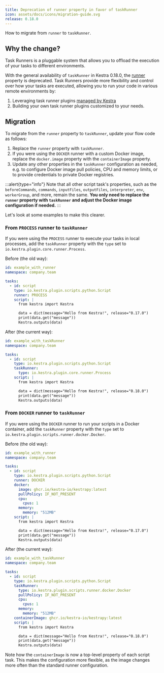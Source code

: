 ```yaml
---
title: Deprecation of runner property in favor of taskRunner
icon: assets/docs/icons/migration-guide.svg
release: 0.18.0
---
```


How to migrate from `runner` to `taskRunner`.

## Why the change?

Task Runners is a pluggable system that allows you to offload the execution of your tasks to different environments.

With the general availability of `taskRunner` in Kestra 0.18.0, the [runner](../../16.scripts/03.runners.md) property is deprecated. Task Runners provide more flexibility and control over how your tasks are executed, allowing you to run your code in various remote environments by:
1. Leveraging task runner plugins [managed by Kestra](/demo)
2. Building your own task runner plugins customized to your needs.

## Migration

To migrate from the `runner` property to `taskRunner`, update your flow code as follows:

1. Replace the `runner` property with `taskRunner`.
2. If you were using the `DOCKER` runner with a custom Docker image, replace the `docker.image` property with the `containerImage` property.
3. Update any other properties in the `taskRunner` configuration as needed, e.g. to configure Docker image pull policies, CPU and memory limits, or to provide credentials to private Docker registries.

:::alert{type="info"}
Note that all other script task's properties, such as the `beforeCommands`, `commands`, `inputFiles`, `outputFiles`, `interpreter`, `env`, `workerGroup`, and more, remain the same. **You only need to replace the `runner` property with `taskRunner` and adjust the Docker image configuration if needed.**
:::

Let's look at some examples to make this clearer.

### From `PROCESS` runner to `taskRunner`

If you were using the `PROCESS` runner to execute your tasks in local processes, add the `taskRunner` property with the `type` set to `io.kestra.plugin.core.runner.Process`.

Before (the old way):
```yaml
id: example_with_runner
namespace: company.team

tasks:
  - id: script
    type: io.kestra.plugin.scripts.python.Script
    runner: PROCESS
    script: |
      from kestra import Kestra

      data = dict(message="Hello from Kestra!", release="0.17.0")
      print(data.get("message"))
      Kestra.outputs(data)
```

After (the current way):
```yaml
id: example_with_taskRunner
namespace: company.team

tasks:
  - id: script
    type: io.kestra.plugin.scripts.python.Script
    taskRunner:
      type: io.kestra.plugin.core.runner.Process
    script: |
      from kestra import Kestra

      data = dict(message="Hello from Kestra!", release="0.18.0")
      print(data.get("message"))
      Kestra.outputs(data)
```

### From `DOCKER` runner to `taskRunner`

If you were using the `DOCKER` runner to run your scripts in a Docker container, add the `taskRunner` property with the `type` set to `io.kestra.plugin.scripts.runner.docker.Docker`.

Before (the old way):
```yaml
id: example_with_runner
namespace: company.team

tasks:
  - id: script
    type: io.kestra.plugin.scripts.python.Script
    runner: DOCKER
    docker:
      image: ghcr.io/kestra-io/kestrapy:latest
      pullPolicy: IF_NOT_PRESENT
      cpu:
        cpus: 1
      memory:
        memory: "512MB"
    script: |
      from kestra import Kestra

      data = dict(message="Hello from Kestra!", release="0.17.0")
      print(data.get("message"))
      Kestra.outputs(data)
```

After (the current way):
```yaml
id: example_with_taskRunner
namespace: company.team

tasks:
  - id: script
    type: io.kestra.plugin.scripts.python.Script
    taskRunner:
      type: io.kestra.plugin.scripts.runner.docker.Docker
      pullPolicy: IF_NOT_PRESENT
      cpu:
        cpus: 1
      memory:
        memory: "512MB"
    containerImage: ghcr.io/kestra-io/kestrapy:latest
    script: |
      from kestra import Kestra

      data = dict(message="Hello from Kestra!", release="0.18.0")
      print(data.get("message"))
      Kestra.outputs(data)
```

Note how the `containerImage` is now a top-level property of each script task. This makes the configuration more flexible, as the image changes more often than the standard runner configuration.

